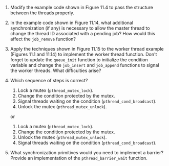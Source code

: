 1. Modify the example code shown in Figure 11.4 to pass the structure between
   the threads properly.

2. In the example code shown in Figure 11.14, what additional synchronization
   (if any) is necessary to allow the master thread to change the thread ID
   associated with a pending job? How would this affect the `job_remove`
   function?

3. Apply the techniques shown in Figure 11.15 to the worker thread example
   (Figures 11.1 and 11.14) to implement the worker thread function. Don't
   forget to update the `queue_init` function to initialize the condition
   variable and change the `job_insert` and `job_append` functions to signal
   the worker threads. What difficulties arise?

4. Which sequence of steps is correct?
   1. Lock a mutex (`pthread_mutex_lock`).
   2. Change the condition protected by the mutex.
   3. Signal threads waiting on the condition (`pthread_cond_broadcast`).
   4. Unlock the mutex (`pthread_mutex_unlock`).
 
   or
 
   1. Lock a mutex (`pthread_mutex_lock`).
   2. Change the condition protected by the mutex.
   3. Unlock the mutex (`pthread_mutex_unlock`).
   4. Signal threads waiting on the condition (`pthread_cond_broadcast`).
 
5. What synchronization primitives would you need to implement a barrier?
   Provide an implementation of the `pthread_barrier_wait` function.

